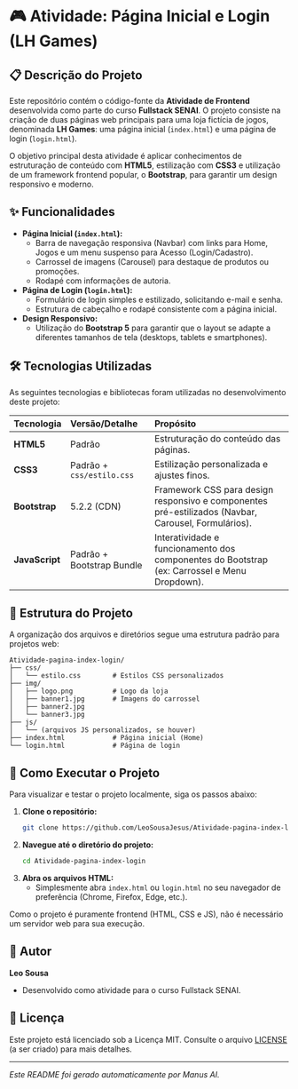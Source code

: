 # 🎮 Atividade: Página Inicial e Login (LH Games)

## 📋 Descrição do Projeto

Este repositório contém o código-fonte da **Atividade de Frontend** desenvolvida como parte do curso **Fullstack SENAI**. O projeto consiste na criação de duas páginas web principais para uma loja fictícia de jogos, denominada **LH Games**: uma página inicial (`index.html`) e uma página de login (`login.html`).

O objetivo principal desta atividade é aplicar conhecimentos de estruturação de conteúdo com **HTML5**, estilização com **CSS3** e utilização de um framework frontend popular, o **Bootstrap**, para garantir um design responsivo e moderno.

## ✨ Funcionalidades

*   **Página Inicial (`index.html`):**
    *   Barra de navegação responsiva (Navbar) com links para Home, Jogos e um menu suspenso para Acesso (Login/Cadastro).
    *   Carrossel de imagens (Carousel) para destaque de produtos ou promoções.
    *   Rodapé com informações de autoria.
*   **Página de Login (`login.html`):**
    *   Formulário de login simples e estilizado, solicitando e-mail e senha.
    *   Estrutura de cabeçalho e rodapé consistente com a página inicial.
*   **Design Responsivo:**
    *   Utilização do **Bootstrap 5** para garantir que o layout se adapte a diferentes tamanhos de tela (desktops, tablets e smartphones).

## 🛠️ Tecnologias Utilizadas

As seguintes tecnologias e bibliotecas foram utilizadas no desenvolvimento deste projeto:

| Tecnologia | Versão/Detalhe | Propósito |
| :--- | :--- | :--- |
| **HTML5** | Padrão | Estruturação do conteúdo das páginas. |
| **CSS3** | Padrão + `css/estilo.css` | Estilização personalizada e ajustes finos. |
| **Bootstrap** | 5.2.2 (CDN) | Framework CSS para design responsivo e componentes pré-estilizados (Navbar, Carousel, Formulários). |
| **JavaScript** | Padrão + Bootstrap Bundle | Interatividade e funcionamento dos componentes do Bootstrap (ex: Carrossel e Menu Dropdown). |

## 📁 Estrutura do Projeto

A organização dos arquivos e diretórios segue uma estrutura padrão para projetos web:

```
Atividade-pagina-index-login/
├── css/
│   └── estilo.css        # Estilos CSS personalizados
├── img/
│   ├── logo.png          # Logo da loja
│   ├── banner1.jpg       # Imagens do carrossel
│   ├── banner2.jpg
│   └── banner3.jpg
├── js/
│   └── (arquivos JS personalizados, se houver)
├── index.html            # Página inicial (Home)
└── login.html            # Página de login
```

## 🚀 Como Executar o Projeto

Para visualizar e testar o projeto localmente, siga os passos abaixo:

1.  **Clone o repositório:**
    ```bash
    git clone https://github.com/LeoSousaJesus/Atividade-pagina-index-login.git
    ```
2.  **Navegue até o diretório do projeto:**
    ```bash
    cd Atividade-pagina-index-login
    ```
3.  **Abra os arquivos HTML:**
    *   Simplesmente abra `index.html` ou `login.html` no seu navegador de preferência (Chrome, Firefox, Edge, etc.).

Como o projeto é puramente frontend (HTML, CSS e JS), não é necessário um servidor web para sua execução.

## 👤 Autor

**Leo Sousa**
*   Desenvolvido como atividade para o curso Fullstack SENAI.

## 📄 Licença

Este projeto está licenciado sob a Licença MIT. Consulte o arquivo [LICENSE](https://opensource.org/licenses/MIT) (a ser criado) para mais detalhes.

---
*Este README foi gerado automaticamente por Manus AI.*
